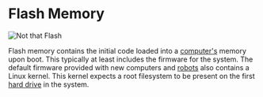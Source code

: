 # Flash Memory
![Not that Flash](item:oc2:flash_memory)

Flash memory contains the initial code loaded into a [computer's](../block/computer.md) memory upon boot. This typically at least includes the firmware for the system. The default firmware provided with new computers and [robots](robot.md) also contains a Linux kernel. This kernel expects a root filesystem to be present on the first [hard drive](hard_drive.md) in the system.
